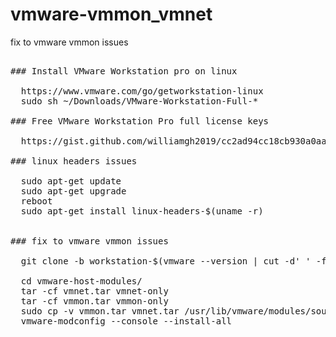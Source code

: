 # vmware-vmmon_vmnet
fix to vmware vmmon issues

<pre>

### Install VMware Workstation pro on linux

  https://www.vmware.com/go/getworkstation-linux 
  sudo sh ~/Downloads/VMware-Workstation-Full-*

### Free VMware Workstation Pro full license keys 

  https://gist.github.com/williamgh2019/cc2ad94cc18cb930a0aab42ed8d39e6f

### linux headers issues

  sudo apt-get update
  sudo apt-get upgrade
  reboot 
  sudo apt-get install linux-headers-$(uname -r)                    # after reboot write this command
  

### fix to vmware vmmon issues

  git clone -b workstation-$(vmware --version | cut -d' ' -f3) https://github.com/mkubecek/vmware-host-modules.git

  cd vmware-host-modules/
  tar -cf vmnet.tar vmnet-only
  tar -cf vmmon.tar vmmon-only
  sudo cp -v vmmon.tar vmnet.tar /usr/lib/vmware/modules/source/
  vmware-modconfig --console --install-all
  </pre>
